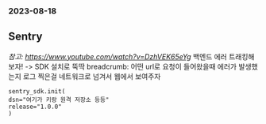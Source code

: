 ### 2023-08-18

## Sentry
*참고: https://www.youtube.com/watch?v=DzhVEK65eYg*
백엔드 에러 트래킹해보자! -> SDK 설치로 뚝딱
breadcrumb: 어떤 url로 요청이 들어왔을때 에러가 발생했는지
로그 찍은걸 네트워크로 넘겨서 웹에서 보여주자

```
sentry_sdk.init(
dsn="여기가 키랑 원격 저장소 등등"
release="1.0.0"
)
```